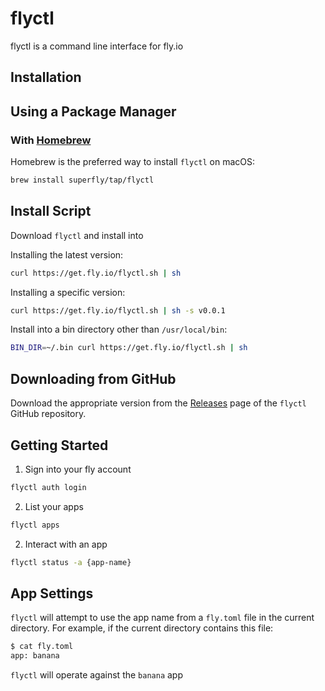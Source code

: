 # flyctl

flyctl is a command line interface for fly.io

## Installation

## Using a Package Manager

### With [Homebrew](https://brew.sh)

Homebrew is the preferred way to install `flyctl` on macOS:

```bash
brew install superfly/tap/flyctl
```

## Install Script

Download `flyctl` and install into 

Installing the latest version:

```bash
curl https://get.fly.io/flyctl.sh | sh
```

Installing a specific version:

```bash
curl https://get.fly.io/flyctl.sh | sh -s v0.0.1
```

Install into a bin directory other than `/usr/local/bin`:
```bash
BIN_DIR=~/.bin curl https://get.fly.io/flyctl.sh | sh
```
## Downloading from GitHub

Download the appropriate version from the [Releases](https://github.com/superfly/flyctl/releases) page of the `flyctl` GitHub repository.

## Getting Started

1. Sign into your fly account

```bash
flyctl auth login
```

2. List your apps

```bash
flyctl apps
```

2. Interact with an app

```bash
flyctl status -a {app-name}
```

## App Settings

`flyctl` will attempt to use the app name from a `fly.toml` file in the current directory. For example, if the current directory contains this file:


```bash
$ cat fly.toml
app: banana
```

`flyctl` will operate against the `banana` app
